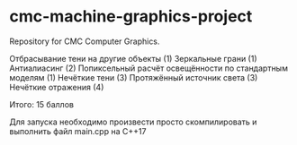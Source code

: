 # cmc-machine-graphics-project

Repository for CMC Computer Graphics.

Отбрасывание тени на другие объекты (1)
Зеркальные грани (1)
Антиалиасинг (2)
Попиксельный расчёт освещённости по стандартным моделям (1)
Нечёткие тени (3)
Протяжённый источник света (3)
Нечёткие отражения (4)

Итого: 15 баллов

Для запуска необходимо произвести просто скомпилировать и выполнить файл main.cpp на C++17